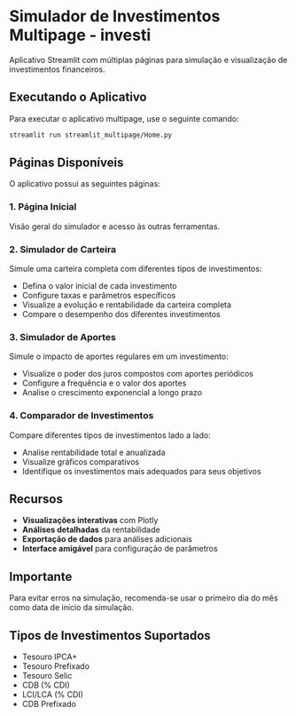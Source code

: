 # Simulador de Investimentos Multipage - investi

Aplicativo Streamlit com múltiplas páginas para simulação e visualização de investimentos financeiros.

## Executando o Aplicativo

Para executar o aplicativo multipage, use o seguinte comando:

```bash
streamlit run streamlit_multipage/Home.py
```

## Páginas Disponíveis

O aplicativo possui as seguintes páginas:

### 1. Página Inicial

Visão geral do simulador e acesso às outras ferramentas.

### 2. Simulador de Carteira

Simule uma carteira completa com diferentes tipos de investimentos:
- Defina o valor inicial de cada investimento
- Configure taxas e parâmetros específicos
- Visualize a evolução e rentabilidade da carteira completa
- Compare o desempenho dos diferentes investimentos

### 3. Simulador de Aportes

Simule o impacto de aportes regulares em um investimento:
- Visualize o poder dos juros compostos com aportes periódicos
- Configure a frequência e o valor dos aportes
- Analise o crescimento exponencial a longo prazo

### 4. Comparador de Investimentos

Compare diferentes tipos de investimentos lado a lado:
- Analise rentabilidade total e anualizada
- Visualize gráficos comparativos
- Identifique os investimentos mais adequados para seus objetivos

## Recursos

- **Visualizações interativas** com Plotly
- **Análises detalhadas** da rentabilidade
- **Exportação de dados** para análises adicionais
- **Interface amigável** para configuração de parâmetros

## Importante

Para evitar erros na simulação, recomenda-se usar o primeiro dia do mês como data de início da simulação.

## Tipos de Investimentos Suportados

- Tesouro IPCA+
- Tesouro Prefixado
- Tesouro Selic
- CDB (% CDI)
- LCI/LCA (% CDI)
- CDB Prefixado 